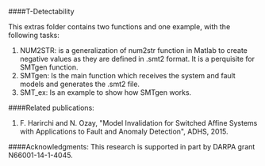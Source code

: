 ####T-Detectability

This extras folder contains two functions and one example, with the following tasks:

1. NUM2STR: is  a generalization of num2str function in Matlab to create negative values as 
they are defined in .smt2 format. It is a perquisite for SMTgen function.
2. SMTgen: Is the main function which receives the system and fault models and generates 
the .smt2 file.
3. SMT_ex: Is an example to show how SMTgen works.

####Related publications:
1. F. Harirchi and N. Ozay, "Model Invalidation for Switched Affine Systems with Applications to Fault and Anomaly Detection", ADHS, 2015.
 
####Acknowledgments:
This research is supported in part by DARPA grant N66001-14-1-4045.



